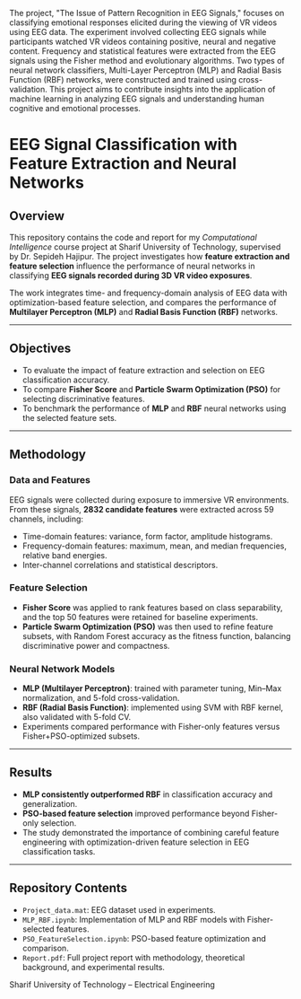 The project, "The Issue of Pattern Recognition in EEG Signals," focuses on classifying emotional responses elicited during the viewing of VR videos using EEG data. The experiment involved collecting EEG signals while participants watched VR videos containing positive, neural and negative content. Frequency and statistical features were extracted from the EEG signals using the Fisher method and evolutionary algorithms. Two types of neural network classifiers, Multi-Layer Perceptron (MLP) and Radial Basis Function (RBF) networks, were constructed and trained using cross-validation. This project aims to contribute insights into the application of machine learning in analyzing EEG signals and understanding human cognitive and emotional processes.


# EEG Signal Classification with Feature Extraction and Neural Networks

## Overview
This repository contains the code and report for my *Computational Intelligence* course project at Sharif University of Technology, supervised by Dr. Sepideh Hajipur. The project investigates how **feature extraction and feature selection** influence the performance of neural networks in classifying **EEG signals recorded during 3D VR video exposures**.  

The work integrates time- and frequency-domain analysis of EEG data with optimization-based feature selection, and compares the performance of **Multilayer Perceptron (MLP)** and **Radial Basis Function (RBF)** networks.

---

## Objectives
- To evaluate the impact of feature extraction and selection on EEG classification accuracy.  
- To compare **Fisher Score** and **Particle Swarm Optimization (PSO)** for selecting discriminative features.  
- To benchmark the performance of **MLP** and **RBF** neural networks using the selected feature sets.  

---

## Methodology

### Data and Features
EEG signals were collected during exposure to immersive VR environments. From these signals, **2832 candidate features** were extracted across 59 channels, including:  
- Time-domain features: variance, form factor, amplitude histograms.  
- Frequency-domain features: maximum, mean, and median frequencies, relative band energies.  
- Inter-channel correlations and statistical descriptors.  

### Feature Selection
- **Fisher Score** was applied to rank features based on class separability, and the top 50 features were retained for baseline experiments.  
- **Particle Swarm Optimization (PSO)** was then used to refine feature subsets, with Random Forest accuracy as the fitness function, balancing discriminative power and compactness.  

### Neural Network Models
- **MLP (Multilayer Perceptron)**: trained with parameter tuning, Min–Max normalization, and 5-fold cross-validation.  
- **RBF (Radial Basis Function)**: implemented using SVM with RBF kernel, also validated with 5-fold CV.  
- Experiments compared performance with Fisher-only features versus Fisher+PSO-optimized subsets.  

---

## Results
- **MLP consistently outperformed RBF** in classification accuracy and generalization.  
- **PSO-based feature selection** improved performance beyond Fisher-only selection.  
- The study demonstrated the importance of combining careful feature engineering with optimization-driven feature selection in EEG classification tasks.  

---

## Repository Contents
- `Project_data.mat`: EEG dataset used in experiments.  
- `MLP_RBF.ipynb`: Implementation of MLP and RBF models with Fisher-selected features.  
- `PSO_FeatureSelection.ipynb`: PSO-based feature optimization and comparison.  
- `Report.pdf`: Full project report with methodology, theoretical background, and experimental results.  


Sharif University of Technology – Electrical Engineering

